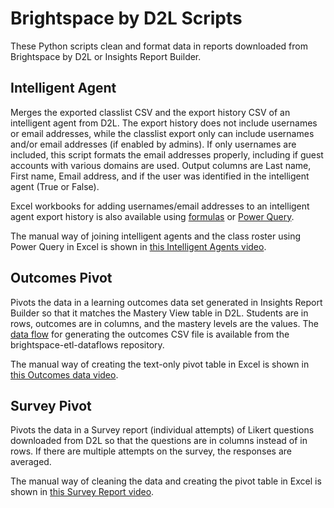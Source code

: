 # Brightspace by D2L Scripts

These Python scripts clean and format data in reports downloaded from Brightspace by D2L or Insights Report Builder.

## Intelligent Agent
Merges the exported classlist CSV and the export history CSV of an intelligent agent from D2L. The export history does not include usernames or email addresses, while the classlist export only can include usernames and/or email addresses (if enabled by admins). If only usernames are included, this script formats the email addresses properly, including if guest accounts with various domains are used. Output columns are Last name, First name, Email address, and if the user was identified in the intelligent agent (True or False).

Excel workbooks for adding usernames/email addresses to an intelligent agent export history is also available using [formulas](https://github.com/jenniferwagner18/brightspace-d2l-scripts/blob/main/d2l-intelligent-agent.xlsx) or [Power Query](https://github.com/jenniferwagner18/brightspace-d2l-scripts/blob/main/d2l-intelligent-agents-power-query.xlsx).

The manual way of joining intelligent agents and the class roster using Power Query in Excel is shown in [this Intelligent Agents video](https://mediaspace.msu.edu/media/1_cdn8k42f).

## Outcomes Pivot
Pivots the data in a learning outcomes data set generated in Insights Report Builder so that it matches the Mastery View table in D2L. Students are in rows, outcomes are in columns, and the mastery levels are the values. The [data flow](https://github.com/jenniferwagner18/brightspace-etl-dataflows/blob/main/mastery-view.md) for generating the outcomes CSV file is available from the brightspace-etl-dataflows repository.

The manual way of creating the text-only pivot table in Excel is shown in [this Outcomes data video](https://mediaspace.msu.edu/media/D2L+Outcomes+Data+PivotTable+to+re-create+Mastery+View/1_2f4z3wn3).

## Survey Pivot
Pivots the data in a Survey report (individual attempts) of Likert questions downloaded from D2L so that the questions are in columns instead of in rows. If there are multiple attempts on the survey, the responses are averaged.

The manual way of cleaning the data and creating the pivot table in Excel is shown in [this Survey Report video](https://mediaspace.msu.edu/media/D2L+Survey+Report+PivotTable/1_jyh0yyk8).
